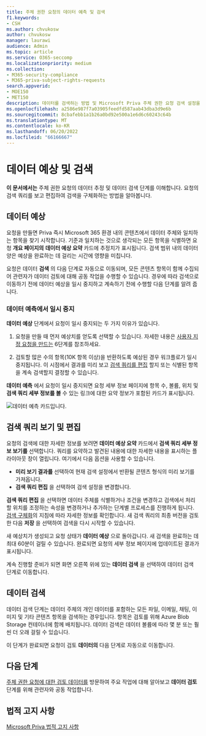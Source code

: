 ```yaml
---
title: 주체 권한 요청의 데이터 예측 및 검색
f1.keywords:
- CSH
ms.author: chvukosw
author: chvukosw
manager: laurawi
audience: Admin
ms.topic: article
ms.service: O365-seccomp
ms.localizationpriority: medium
ms.collection:
- M365-security-compliance
- M365-priva-subject-rights-requests
search.appverid:
- MOE150
- MET150
description: 데이터를 검색하는 방법 및 Microsoft Priva 주체 권한 요청 검색 설정을 수정하는 방법을 이해합니다.
ms.openlocfilehash: a2586e987f7a03905feedfd587aab43dba3d9e6b
ms.sourcegitcommit: 8cbafebb1a1b26a0bd92e500a1e6d6c60243c64b
ms.translationtype: MT
ms.contentlocale: ko-KR
ms.lasthandoff: 06/20/2022
ms.locfileid: "66166667"
---
```

# <a name="data-estimate-and-retrieval"></a>데이터 예상 및 검색

**이 문서에서는** 주체 권한 요청의 데이터 추정 및 데이터 검색 단계를 이해합니다. 요청의 검색 쿼리를 보고 편집하여 검색을 구체화하는 방법을 알아봅니다.

## <a name="data-estimate"></a>데이터 예상
요청을 만들면 Priva 즉시 Microsoft 365 환경 내의 콘텐츠에서 데이터 주체와 일치하는 항목을 찾기 시작합니다. 기준과 일치하는 것으로 생각되는 모든 항목을 식별하면 요청 **개요 페이지의** **데이터 예상 요약** 카드에 추정치가 표시됩니다. 검색 범위 내의 데이터 양은 예상을 완료하는 데 걸리는 시간에 영향을  미칩니다.

요청은 데이터 **검색** 의 다음 단계로 자동으로 이동되며, 모든 콘텐츠 항목이 함께 수집되어 관련자가 데이터 검토에 대해 공동 작업을 수행할 수 있습니다. 경우에 따라 검색으로 이동하기 전에 데이터 예상을 일시 중지하고 계속하기 전에 수행할 다음 단계를 알려 줍니다.

### <a name="pause-in-data-estimate"></a>데이터 예측에서 일시 중지

**데이터 예상** 단계에서 요청이 일시 중지되는 두 가지 이유가 있습니다.

1. 요청을 만들 때 먼저 예상치를 얻도록 선택할 수 있습니다. 자세한 내용은 [사용자 지정 요청을 만드는](subject-rights-requests-create.md#custom-setup-guided-process-to-choose-all-settings) 6단계를 참조하세요.

2. 검토할 많은 수의 항목(10K 항목 이상)을 반환하도록 예상된 경우 워크플로가 일시 중지됩니다. 이 시점에서 결과를 미리 보고 [검색 쿼리를 편집](subject-rights-requests-create.md#refining-your-search) 할지 또는 식별된 항목을 계속 검색할지 결정할 수 있습니다.

**데이터 예측** 에서 요청이 일시 중지되면 요청 세부 정보 페이지에 항목 수, 볼륨, 위치 및 **검색 쿼리 세부 정보를 볼** 수 있는 링크에 대한 요약 정보가 포함된 카드가 표시됩니다.

![데이터 예측 카드입니다.](../media/priva-srr-data-estimate.png)

## <a name="view-and-edit-search-queries"></a>검색 쿼리 보기 및 편집

요청의 검색에 대한 자세한 정보를 보려면 **데이터 예상 요약** 카드에서 **검색 쿼리 세부 정보 보기를** 선택합니다. 쿼리를 요약하고 발견된 내용에 대한 자세한 내용을 표시하는 플라이아웃 창이 열립니다. 여기에서 다음 옵션을 사용할 수 있습니다.

- **미리 보기 결과를** 선택하여 현재 검색 설정에서 반환될 콘텐츠 형식의 미리 보기를 가져옵니다.
- **검색 쿼리 편집** 을 선택하여 검색 설정을 변경합니다.

**검색 쿼리 편집** 을 선택하면 데이터 주체를 식별하거나 조건을 변경하고 검색에서 처리할 위치를 조정하는 속성을 변경하거나 추가하는 단계별 프로세스를 진행하게 됩니다. [검색 구체화](subject-rights-requests-create.md#refining-your-search)의 지침에 따라 자세한 정보를 확인합니다. 새 검색 쿼리의 최종 버전을 검토한 다음 **저장** 을 선택하여 검색을 다시 시작할 수 있습니다.

새 예상치가 생성되고 요청 상태가 **데이터 예상** 으로 돌아갑니다. 새 검색을 완료하는 데 최대 60분이 걸릴 수 있습니다. 완료되면 요청의 세부 정보 페이지에 업데이트된 결과가 표시됩니다.

계속 진행할 준비가 되면 화면 오른쪽 위에 있는 **데이터 검색** 을 선택하여 데이터 검색 단계로 이동합니다.

## <a name="retrieve-data"></a>데이터 검색

데이터 검색 단계는 데이터 주체의 개인 데이터를 포함하는 모든 파일, 이메일, 채팅, 이미지 및 기타 콘텐츠 항목을 검색하는 경우입니다. 항목은 검토를 위해 Azure Blob Storage 컨테이너에 함께 배치됩니다. 데이터 검색은 데이터 볼륨에 따라 몇 분 또는 훨씬 더 오래 걸릴 수 있습니다.

이 단계가 완료되면 요청이 검토 **데이터의** 다음 단계로 자동으로 이동합니다.

## <a name="next-steps"></a>다음 단계

[주체 권한 요청에 대한 검토 데이터를](subject-rights-requests-data-review.md) 방문하여 주요 작업에 대해 알아보고 **데이터 검토** 단계를 위해 관련자와 공동 작업합니다.

## <a name="legal-disclaimer"></a>법적 고지 사항

[Microsoft Priva 법적 고지 사항](priva-disclaimer.md)
